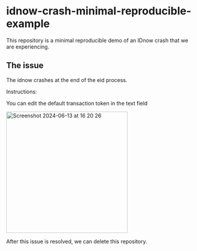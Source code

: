 # idnow-crash-minimal-reproducible-example

This repository is a minimal reproducible demo of an IDnow crash that we are experiencing. 

## The issue
The idnow crashes at the end of the eid process.

Instructions:

You can edit the default transaction token in the text field


<img width="324" alt="Screenshot 2024-06-13 at 16 20 26" src="https://github.com/SowaLabs/idnow-crash-minimal-reproducible-example/assets/40239281/b101d6eb-379b-4582-ad6b-f2cf94fa6aae">


After this issue is resolved, we can delete this repository.
